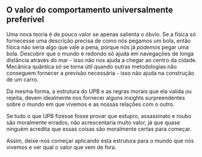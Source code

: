 ## O valor do comportamento universalmente preferível

Uma nova teoria é de pouco valor se apenas salienta o óbvio. Se a física só fornecesse uma descrição precisa de como nós pegamos um bola, então física não seria algo que vale a pena, porque nós já *podemos* pegar uma bola. Descobrir que o mundo é redondo só ajuda em navegações de longa distância através do mar - isso não nos ajuda a chegar ao centro da cidade. Mecânica quântica só se torna útil quando outras metodologias não conseguem fornecer a previsão necessária - isso não ajuda na construção de um carro.

Da mesma forma, a estrutura do UPB e as regras morais que ela valida ou rejeita, devem idealmente nos fornecer alguns insights surpreendentes sobre o mundo em que vivemos e as nossas relações com o outro.

Se tudo o que UPB fizesse fosse provar que estupro, assassinato e roubo são moralmente errados, não acrescentaria muito valor, já que quase ninguém acredita que essas coisas são moralmente certas para começar.

Assim, deixe-nos começar aplicando esta estrutura para o mundo que nós vivemos e ver qual o valor que vem de fora.